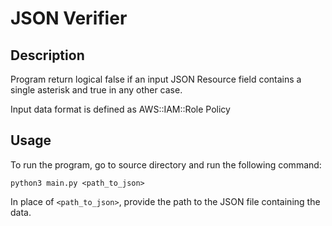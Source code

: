 # JSON Verifier
## Description
Program return logical false if an input JSON Resource field 
contains a single asterisk and true in any other case. 

Input data format is defined as AWS::IAM::Role Policy

## Usage

To run the program, go to source directory and run the following command:

```
python3 main.py <path_to_json>
```
In place of `<path_to_json>`, provide the path to the JSON file containing the data.
